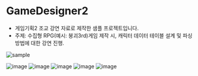 # GameDesigner2
- 게임기획2 조교 강연 자료로 제작한 샘플 프로젝트입니다.
- 주제: 수집형 RPG(예시: 붕괴3rd)게임 제작 시, 캐릭터 데이터 테이블 설계 및 파싱 방법에 대한 강연 진행.

![sample](https://github.com/Jang-Sijin/GameDesigner2/assets/76439399/89a36166-1c2c-45d2-8c9f-b18ec68a084a)

![image](https://user-images.githubusercontent.com/76439399/223914310-a3ab0d45-a2c1-43e2-9dc4-65f6cc57a920.png)
![image](https://user-images.githubusercontent.com/76439399/226150875-8bf0b99c-fa17-4f23-a41b-0cdf21491a05.png)
![image](https://user-images.githubusercontent.com/76439399/226150890-356f3f6c-747b-4d5c-99e1-6fc2f02e2639.png)
![image](https://user-images.githubusercontent.com/76439399/226150898-1700a826-f550-4425-a769-ab182b384582.png)
![image](https://user-images.githubusercontent.com/76439399/226150905-f13724f5-86a5-4eb8-b703-7913b2a1301a.png)
